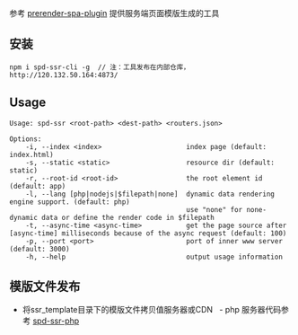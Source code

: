参考 [prerender-spa-plugin](https://github.com/chrisvfritz/prerender-spa-plugin) 提供服务端页面模版生成的工具

## 安装
```
npm i spd-ssr-cli -g  // 注：工具发布在内部仓库，http://120.132.50.164:4873/
```

## Usage
```
Usage: spd-ssr <root-path> <dest-path> <routers.json>

Options:
    -i, --index <index>                     index page (default: index.html)
    -s, --static <static>                   resource dir (default: static)
    -r, --root-id <root-id>                 the root element id (default: app)
    -l, --lang [php|nodejs|$filepath|none]  dynamic data rendering engine support. (default: php)
                                            use "none" for none-dynamic data or define the render code in $filepath
    -t, --async-time <async-time>           get the page source after [async-time] milliseconds because of the async request (default: 100)
    -p, --port <port>                       port of inner www server (default: 3000)
    -h, --help                              output usage information
```

## 模版文件发布
   - 将ssr_template目录下的模版文件拷贝值服务器或CDN
   - php 服务器代码参考 [spd-ssr-php](https://github.com/supaide/spd-ssr-php)

